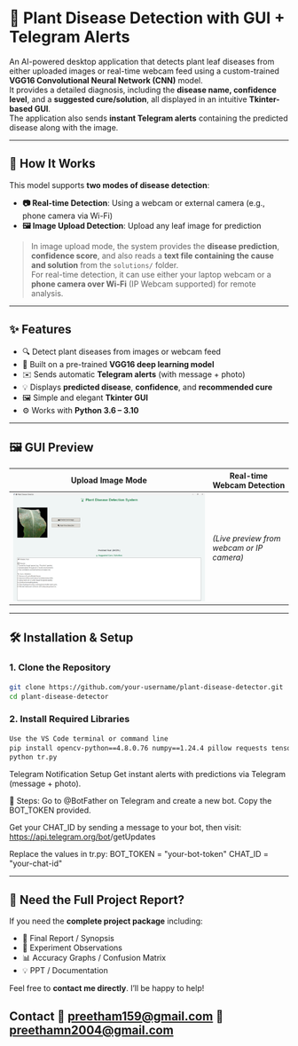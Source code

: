# 🌿 Plant Disease Detection with GUI + Telegram Alerts

An AI-powered desktop application that detects plant leaf diseases from either uploaded images or real-time webcam feed using a custom-trained **VGG16 Convolutional Neural Network (CNN)** model.  
It provides a detailed diagnosis, including the **disease name, confidence level**, and a **suggested cure/solution**, all displayed in an intuitive **Tkinter-based GUI**.  
The application also sends **instant Telegram alerts** containing the predicted disease along with the image.

---

## 🧠 How It Works

This model supports **two modes of disease detection**:

- **📷 Real-time Detection**: Using a webcam or external camera (e.g., phone camera via Wi-Fi)
- **🖼️ Image Upload Detection**: Upload any leaf image for prediction

> In image upload mode, the system provides the **disease prediction**, **confidence score**, and also reads a **text file containing the cause and solution** from the `solutions/` folder.  
> For real-time detection, it can use either your laptop webcam or a **phone camera over Wi-Fi** (IP Webcam supported) for remote analysis.

---

## ✨ Features

- 🔍 Detect plant diseases from images or webcam feed
- 🧠 Built on a pre-trained **VGG16 deep learning model**
- ✉️ Sends automatic **Telegram alerts** (with message + photo)
- 💡 Displays **predicted disease**, **confidence**, and **recommended cure**
- 🖼️ Simple and elegant **Tkinter GUI**
- ⚙️ Works with **Python 3.6 – 3.10**

---

## 🖼️ GUI Preview

| Upload Image Mode | Real-time Webcam Detection |
|-------------------|----------------------------|
| ![upload](screenshots/upload_gui.png) | *(Live preview from webcam or IP camera)* |

---

## 🛠️ Installation & Setup

### 1. Clone the Repository

```bash
git clone https://github.com/your-username/plant-disease-detector.git
cd plant-disease-detector
```
### 2. Install Required Libraries
```bash
Use the VS Code terminal or command line
pip install opencv-python==4.8.0.76 numpy==1.24.4 pillow requests tensorflow telepot
python tr.py
```
Telegram Notification Setup
Get instant alerts with predictions via Telegram (message + photo).

🔧 Steps:
Go to @BotFather on Telegram and create a new bot.
Copy the BOT_TOKEN provided.

Get your CHAT_ID by sending a message to your bot, then visit:
https://api.telegram.org/bot<YourBOTToken>/getUpdates

Replace the values in tr.py:
BOT_TOKEN = "your-bot-token"
CHAT_ID   = "your-chat-id"

---

## 📄 Need the Full Project Report?

If you need the **complete project package** including:
- 📘 Final Report / Synopsis
- 🧪 Experiment Observations
- 📊 Accuracy Graphs / Confusion Matrix
- 💡 PPT / Documentation

Feel free to **contact me directly**. I’ll be happy to help!

Contact 📧 preetham159@gmail.com 📧 preethamn2004@gmail.com
---
